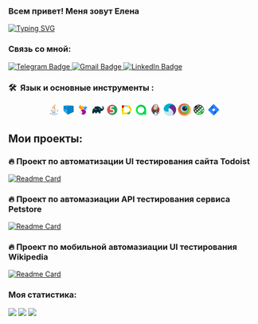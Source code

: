 ### Всем привет! Меня зовут Елена

[![Typing SVG](https://readme-typing-svg.herokuapp.com?color=%2336BCF7&lines=QA+Engineer)](https://git.io/typing-svg)

### Связь со мной:

  <a href="https://t.me/elena_klepova">
    <img src="https://img.shields.io/badge/Telegram-blue?style=for-the-badge&logo=telegram&logoColor=white" alt="Telegram Badge"/>
  </a>

   <a href="mailto:elena.klyopova@gmail.com">
    <img src="https://img.shields.io/badge/Gmail-red?style=for-the-badge&logo=gmail&logoColor=white" alt="Gmail Badge"/>
  </a>

  <a href="https://www.linkedin.com/in/elena-klepova">
    <img src="https://img.shields.io/badge/LinkedIn-blue?style=for-the-badge&logo=linkedin&logoColor=white" alt="LinkedIn Badge">
  </a>

### 🛠 &nbsp;Язык и основные инструменты :

<p  align="center"> 

<img width="5%" title="Java" src="media/Java.svg">
<img width="5%" title="Selenoid" src="media/Selenoid.svg">
<img width="5%" title="Selenide" src="media/Selenide.svg">
<img width="5%" title="Gradle" src="media/Gradle.svg">
<img width="5%" title="Junit5" src="media/Junit5.svg">
<img width="5%" title="Allure Report" src="media/Allure.svg">
<img width="5%" title="Allure TestOps" src="media/Allure_TO.svg">
<img width="5%" title="Jenkins" src="media/Jenkins.svg">
<img width="5%" title="Appium" src="media/Appium.svg">
<img width="5%" title="Browserstack" src="media/Browserstack.svg">
<img width="5%" title="RestAssured" src="media/RestAssured.svg">
<img width="5%" title="Jira" src="media/Jira.svg">

</p>

## Мои проекты:

### :fire: Проект по автоматизации UI тестирования сайта Todoist

[![Readme Card](https://github-readme-stats.vercel.app/api/pin/?username=KlepovaElena&repo=QA.GURU_Todoist_Project)](https://github.com/KlepovaElena/QA.GURU_Todoist_Project)

### :fire: Проект по автомазиации API тестирования сервиса Petstore

[![Readme Card](https://github-readme-stats.vercel.app/api/pin/?username=KlepovaElena&repo=QA.GURU_Petstore_Project)](https://github.com/KlepovaElena/QA.GURU_Petstore_Project)

### :fire: Проект по мобильной автомазиации UI тестирования Wikipedia

[![Readme Card](https://github-readme-stats.vercel.app/api/pin/?username=KlepovaElena&repo=QA.GURU_Mobile_Project)](https://github.com/KlepovaElena/QA.GURU_Mobile_Project)

### Моя статистика:

![](http://github-profile-summary-cards.vercel.app/api/cards/profile-details?username=KlepovaElena&theme=default)
![](http://github-profile-summary-cards.vercel.app/api/cards/stats?username=KlepovaElena&theme=default)
![](http://github-profile-summary-cards.vercel.app/api/cards/repos-per-language?username=KlepovaElena&theme=default)
